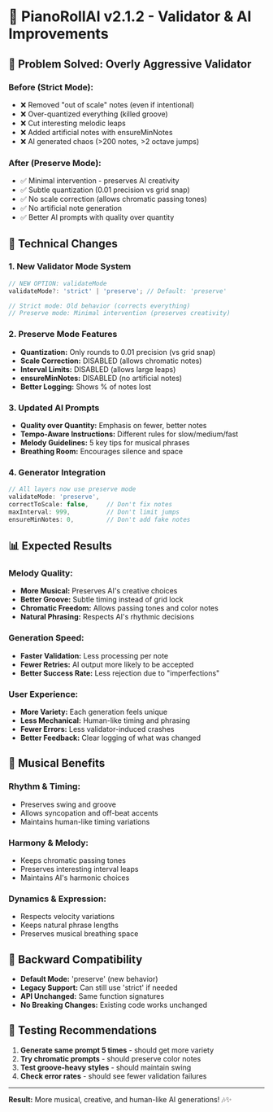 # 🎵 PianoRollAI v2.1.2 - Validator & AI Improvements

## 🎯 Problem Solved: Overly Aggressive Validator

### Before (Strict Mode):
- ❌ Removed "out of scale" notes (even if intentional)
- ❌ Over-quantized everything (killed groove)
- ❌ Cut interesting melodic leaps
- ❌ Added artificial notes with ensureMinNotes
- ❌ AI generated chaos (>200 notes, >2 octave jumps)

### After (Preserve Mode):
- ✅ Minimal intervention - preserves AI creativity
- ✅ Subtle quantization (0.01 precision vs grid snap)
- ✅ No scale correction (allows chromatic passing tones)
- ✅ No artificial note generation
- ✅ Better AI prompts with quality over quantity

## 🔧 Technical Changes

### 1. **New Validator Mode System**
```typescript
// NEW OPTION: validateMode
validateMode?: 'strict' | 'preserve'; // Default: 'preserve'

// Strict mode: Old behavior (corrects everything)
// Preserve mode: Minimal intervention (preserves creativity)
```

### 2. **Preserve Mode Features**
- **Quantization:** Only rounds to 0.01 precision (vs grid snap)
- **Scale Correction:** DISABLED (allows chromatic notes)
- **Interval Limits:** DISABLED (allows large leaps)
- **ensureMinNotes:** DISABLED (no artificial notes)
- **Better Logging:** Shows % of notes lost

### 3. **Updated AI Prompts**
- **Quality over Quantity:** Emphasis on fewer, better notes
- **Tempo-Aware Instructions:** Different rules for slow/medium/fast
- **Melody Guidelines:** 5 key tips for musical phrases
- **Breathing Room:** Encourages silence and space

### 4. **Generator Integration**
```typescript
// All layers now use preserve mode
validateMode: 'preserve',
correctToScale: false,     // Don't fix notes
maxInterval: 999,          // Don't limit jumps  
ensureMinNotes: 0,         // Don't add fake notes
```

## 📊 Expected Results

### Melody Quality:
- **More Musical:** Preserves AI's creative choices
- **Better Groove:** Subtle timing instead of grid lock
- **Chromatic Freedom:** Allows passing tones and color notes
- **Natural Phrasing:** Respects AI's rhythmic decisions

### Generation Speed:
- **Faster Validation:** Less processing per note
- **Fewer Retries:** AI output more likely to be accepted
- **Better Success Rate:** Less rejection due to "imperfections"

### User Experience:
- **More Variety:** Each generation feels unique
- **Less Mechanical:** Human-like timing and phrasing
- **Fewer Errors:** Less validator-induced crashes
- **Better Feedback:** Clear logging of what was changed

## 🎵 Musical Benefits

### Rhythm & Timing:
- Preserves swing and groove
- Allows syncopation and off-beat accents
- Maintains human-like timing variations

### Harmony & Melody:
- Keeps chromatic passing tones
- Preserves interesting interval leaps
- Maintains AI's harmonic choices

### Dynamics & Expression:
- Respects velocity variations
- Keeps natural phrase lengths
- Preserves musical breathing space

## 🔄 Backward Compatibility

- **Default Mode:** 'preserve' (new behavior)
- **Legacy Support:** Can still use 'strict' if needed
- **API Unchanged:** Same function signatures
- **No Breaking Changes:** Existing code works unchanged

## 🧪 Testing Recommendations

1. **Generate same prompt 5 times** - should get more variety
2. **Try chromatic prompts** - should preserve color notes
3. **Test groove-heavy styles** - should maintain swing
4. **Check error rates** - should see fewer validation failures

---

**Result:** More musical, creative, and human-like AI generations! 🎶✨